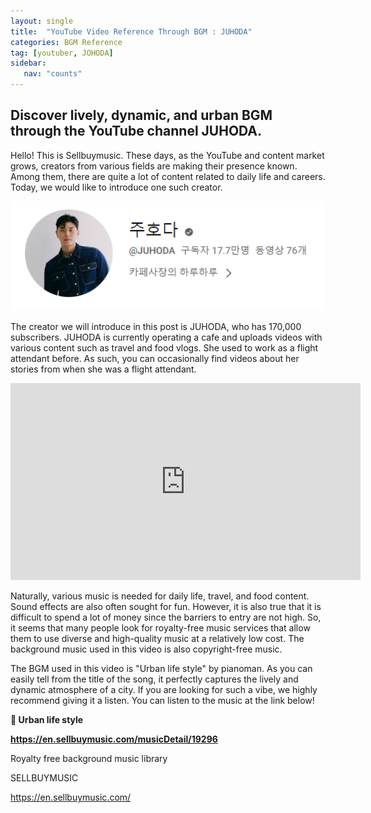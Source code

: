 ```yaml
---
layout: single
title:  "YouTube Video Reference Through BGM : JUHODA"
categories: BGM Reference
tag: [youtuber, JOHODA]
sidebar:
   nav: "counts"
---
```

<h2>Discover lively, dynamic, and urban BGM through the YouTube channel JUHODA.</h2>
<p>
    Hello! This is Sellbuymusic. These days, as the YouTube and content market grows, creators from various fields are making their presence known. Among them, there are quite a lot of content related to daily life and careers. Today, we would like to introduce one such creator.
</p>
<img src="../images/2023-05-09-BGMreferjuhoda/YouTube%20Channel%20-%20JUHODA.png" alt="YouTube Channel - JUHODA" style="zoom:150%;" />
<p>
    The creator we will introduce in this post is JUHODA, who has 170,000 subscribers. JUHODA is currently operating a cafe and uploads videos with various content such as travel and food vlogs. She used to work as a flight attendant before. As such, you can occasionally find videos about her stories from when she was a flight attendant.
</p>
<p>
    <iframe width="560" height="315" src="https://www.youtube.com/embed/v=hFv-RiyV5Zs&t=437s" frameborder="0" allowfullscreen></iframe>
</p>
<p>
    Naturally, various music is needed for daily life, travel, and food content. Sound effects are also often sought for fun. However, it is also true that it is difficult to spend a lot of money since the barriers to entry are not high. So, it seems that many people look for royalty-free music services that allow them to use diverse and high-quality music at a relatively low cost. The background music used in this video is also copyright-free music.
</p>
<p>
    The BGM used in this video is "Urban life style" by pianoman. As you can easily tell from the title of the song, it perfectly captures the lively and dynamic atmosphere of a city. If you are looking for such a vibe, we highly recommend giving it a listen. You can listen to the music at the link below!
</p>
<p>
    <strong>🎵 Urban life style</strong>
</p>
<p>
    <strong><a href="https://en.sellbuymusic.com/musicDetail/19296">https://en.sellbuymusic.com/musicDetail/19296</a></strong>
</p>
<p>
    Royalty free background music library
</p>
<p>
    SELLBUYMUSIC
</p>
<p>
    <a href="https://en.sellbuymusic.com/">https://en.sellbuymusic.com/</a>
</p>